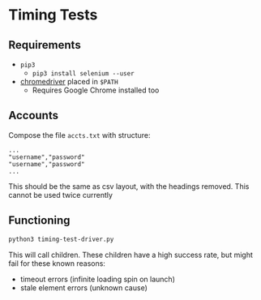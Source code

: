 # Timing Tests

## Requirements

- `pip3`
    - `pip3 install selenium --user`
- [chromedriver](https://sites.google.com/a/chromium.org/chromedriver/home) placed in `$PATH`
    - Requires Google Chrome installed too

## Accounts

Compose the file `accts.txt` with structure: 

```
...
"username","password"
"username","password"
...
```

This should be the same as csv layout, with the headings removed. This cannot be used twice currently

## Functioning

```bash
python3 timing-test-driver.py
```

This will call children. These children have a high success rate, but might fail for these known reasons:

- timeout errors (infinite loading spin on launch)
- stale element errors (unknown cause)

